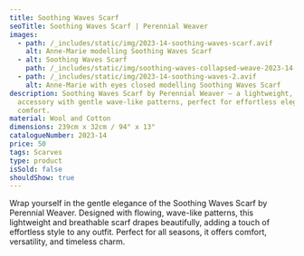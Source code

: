 ```yaml
---
title: Soothing Waves Scarf
seoTitle: Soothing Waves Scarf | Perennial Weaver
images:
  - path: /_includes/static/img/2023-14-soothing-waves-scarf.avif
    alt: Anne-Marie modelling Soothing Waves Scarf
  - alt: Soothing Waves Scarf
    path: /_includes/static/img/soothing-waves-collapsed-weave-2023-14-80.avif
  - path: /_includes/static/img/2023-14-soothing-waves-2.avif
    alt: Anne-Marie with eyes closed modelling Soothing Waves Scarf
description: Soothing Waves Scarf by Perennial Weaver – a lightweight, flowing
  accessory with gentle wave-like patterns, perfect for effortless elegance and
  comfort.
material: Wool and Cotton
dimensions: 239cm x 32cm / 94" x 13"
catalogueNumber: 2023-14
price: 50
tags: Scarves
type: product
isSold: false
shouldShow: true
---
```

Wrap yourself in the gentle elegance of the Soothing Waves Scarf by Perennial Weaver. Designed with flowing, wave-like patterns, this lightweight and breathable scarf drapes beautifully, adding a touch of effortless style to any outfit. Perfect for all seasons, it offers comfort, versatility, and timeless charm.
